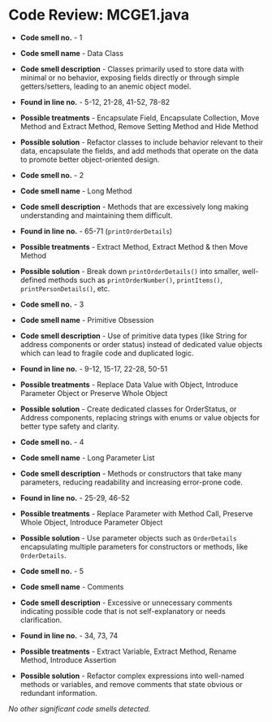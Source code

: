 # Code Review: MCGE1.java

- **Code smell no.** - 1
- **Code smell name** - Data Class
- **Code smell description** - Classes primarily used to store data with minimal or no behavior, exposing fields directly or through simple getters/setters, leading to an anemic object model.
- **Found in line no.** - 5-12, 21-28, 41-52, 78-82
- **Possible treatments** - Encapsulate Field, Encapsulate Collection, Move Method and Extract Method, Remove Setting Method and Hide Method
- **Possible solution** - Refactor classes to include behavior relevant to their data, encapsulate the fields, and add methods that operate on the data to promote better object-oriented design.

- **Code smell no.** - 2
- **Code smell name** - Long Method
- **Code smell description** - Methods that are excessively long making understanding and maintaining them difficult.
- **Found in line no.** - 65-71 (`printOrderDetails`)
- **Possible treatments** - Extract Method, Extract Method & then Move Method
- **Possible solution** - Break down `printOrderDetails()` into smaller, well-defined methods such as `printOrderNumber()`, `printItems()`, `printPersonDetails()`, etc.

- **Code smell no.** - 3
- **Code smell name** - Primitive Obsession
- **Code smell description** - Use of primitive data types (like String for address components or order status) instead of dedicated value objects which can lead to fragile code and duplicated logic.
- **Found in line no.** - 9-12, 15-17, 22-28, 50-51
- **Possible treatments** - Replace Data Value with Object, Introduce Parameter Object or Preserve Whole Object
- **Possible solution** - Create dedicated classes for OrderStatus, or Address components, replacing strings with enums or value objects for better type safety and clarity.

- **Code smell no.** - 4
- **Code smell name** - Long Parameter List
- **Code smell description** - Methods or constructors that take many parameters, reducing readability and increasing error-prone code.
- **Found in line no.** - 25-29, 46-52
- **Possible treatments** - Replace Parameter with Method Call, Preserve Whole Object, Introduce Parameter Object
- **Possible solution** - Use parameter objects such as `OrderDetails` encapsulating multiple parameters for constructors or methods, like `OrderDetails`.

- **Code smell no.** - 5
- **Code smell name** - Comments
- **Code smell description** - Excessive or unnecessary comments indicating possible code that is not self-explanatory or needs clarification.
- **Found in line no.** - 34, 73, 74
- **Possible treatments** - Extract Variable, Extract Method, Rename Method, Introduce Assertion
- **Possible solution** - Refactor complex expressions into well-named methods or variables, and remove comments that state obvious or redundant information.

*No other significant code smells detected.*